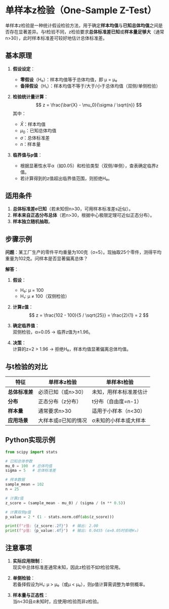 # 单样本z检验（One-Sample Z-Test）

单样本z检验是一种统计假设检验方法，用于确定**样本均值**与**已知总体均值**之间是否存在显著差异。与t检验不同，z检验要求**总体标准差已知**或**样本量足够大**（通常n>30），此时样本标准差可较好地估计总体标准差。

## 基本原理
1. **假设设定**：
   - **零假设**（H₀）：样本均值等于总体均值，即 μ = μ₀  
   - **备择假设**（H₁）：样本均值不等于/大于/小于总体均值（双侧/单侧检验）

2. **检验统计量计算**：
   $$
   z = \frac{\bar{X} - \mu_0}{\sigma / \sqrt{n}}
   $$
   其中：
   - $\bar{X}$：样本均值  
   - $\mu_0$：已知总体均值  
   - $\sigma$：总体标准差  
   - $n$：样本量  

3. **临界值与p值**：
   - 根据显著性水平α（如0.05）和检验类型（双侧/单侧），查表确定临界z值。
   - 若计算得到的z值超出临界值范围，则拒绝H₀。

## 适用条件
1. **总体标准差σ已知**（若未知但n>30，可用样本标准差s近似）。
2. **样本来自正态分布总体**（若n>30，根据中心极限定理可近似正态分布）。
3. **样本独立随机抽取**。

## 步骤示例
**问题**：某工厂生产的零件平均重量为100克（σ=5）。现抽取25个零件，测得平均重量为102克。问样本是否显著偏离总体？

**解答**：
1. **假设**：
   - H₀: μ = 100  
   - H₁: μ ≠ 100（双侧检验）

2. **计算z值**：
   $$
   z = \frac{102 - 100}{5 / \sqrt{25}} = \frac{2}{1} = 2
   $$

3. **确定临界值**：  
   双侧检验，α=0.05 → 临界z值为±1.96。

4. **决策**：  
   计算的z=2 > 1.96 → 拒绝H₀，样本均值显著偏离总体均值。

## 与t检验的对比
| **特征**         | **单样本z检验**               | **单样本t检验**               |
|------------------|------------------------------|------------------------------|
| **总体标准差**   | 必须已知（或n>30）            | 未知，用样本标准差估计       |
| **分布**         | 正态分布（z分布）             | t分布（自由度=n-1）           |
| **样本量**       | 通常要求n>30                 | 适用于小样本（n<30）         |
| **应用场景**     | 大样本或σ已知的情况           | σ未知的小样本或大样本         |

## Python实现示例
```python
from scipy import stats

# 已知总体参数
mu_0 = 100  # 总体均值
sigma = 5   # 总体标准差

# 样本数据
sample_mean = 102
n = 25

# 计算z值
z_score = (sample_mean - mu_0) / (sigma / (n ** 0.5))

# 计算双侧p值
p_value = 2 * (1 - stats.norm.cdf(abs(z_score)))

print(f"z值: {z_score:.2f}")  # 输出: 2.00
print(f"p值: {p_value:.4f}")  # 输出: 0.0455 (α=0.05时拒绝H₀)
```

## 注意事项
1. **实际应用限制**：  
   现实中总体标准差通常未知，因此z检验不如t检验常用。

2. **单侧检验**：  
   若备择假设为H₁: μ > μ₀（或μ < μ₀），则p值计算需调整为单侧概率。

3. **样本量与正态性**：  
   当n<30且σ未知时，应使用t检验而非z检验。